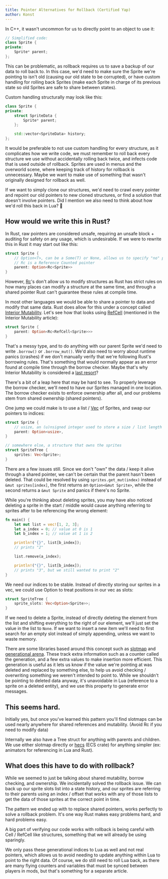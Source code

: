 ```yaml
---
title: Pointer Alternatives for Rollback (Certified Yap)
author: Konst
---
```


In C++, it wasn't uncommon for us to directly point to an object to use it:

```cpp
// Simplified code:
class Sprite {
private:
    Sprite* parent;
};
```

This can be problematic, as rollback requires us to save a backup of our data to roll back to. In this case, we'd need to make sure the Sprite we're pointing to isn't old (causing our old state to be corrupted), or have custom handling for rolling back Sprites (make each Sprite in charge of its previous state so old Sprites are safe to share between states).

Custom handling structurally may look like this:

```cpp
class Sprite {
private:
    struct SpriteData {
        Sprite* parent;
    };

    std::vector<SpriteData> history;
};
```

It would be preferable to not use custom handling for every structure, as it complicates how we write code, we must remember to roll back every structure we use without accidentally rolling back twice, and infects code that is used outside of rollback. Sprites are used in menus and the overworld scene, where keeping track of history for rollback is unnecessary. Maybe we want to make use of something that wasn't originally designed for rollback as well.

If we want to simply clone our structures, we'd need to crawl every pointer and repoint our old pointers to new cloned structures, or find a solution that doesn't involve pointers. Did I mention we also need to think about how we'd roll this back in Lua? 👻

## How would we write this in Rust?

In Rust, raw pointers are considered unsafe, requiring an unsafe block + auditing for safety on any usage, which is undesirable. If we were to rewrite this in Rust it may start out like this:

```rust
struct Sprite {
    // Option<T>, can be a Some(T) or None, allows us to specify "no" parent
    // Rc is a Reference Counted pointer
    parent: Option<Rc<Sprite>>
}
```

However, [Rc](https://doc.rust-lang.org/std/rc/struct.Rc.html)'s don't allow us to modify structures as Rust has strict rules on how many places can modify a structure at the same time, and through a shared pointer Rust can't guarantee these rules at compile time.

In most other languages we would be able to share a pointer to data and modify that same data. Rust does allow for this under a concept called [Interior Mutability](https://doc.rust-lang.org/book/ch15-05-interior-mutability.html). Let's see how that looks using [RefCell](https://doc.rust-lang.org/std/cell/struct.RefCell.html) (mentioned in the Interior Mutability article):

```rust
struct Sprite {
    parent: Option<Rc<RefCell<Sprite>>>
}
```

That's a messy type, and to do anything with our parent Sprite we'd need to write `.borrow()` or `.borrow_mut()`. We'd also need to worry about runtime panics (crashes) if we don't manually verify that we're following Rust's borrowing rules. That's something that would normally appear as an error found at compile time through the borrow checker. Maybe that's why Interior Mutability is considered a [last resort](https://doc.rust-lang.org/std/cell/index.html#when-to-choose-interior-mutability)?

There's a bit of a leap here that may be hard to see. To properly leverage the borrow checker, we'll need to have our Sprites managed in one location. The borrow checker exists to enforce ownership after all, and our problems stem from shared ownership (shared pointers).

One jump we could make is to use a list / [Vec](https://doc.rust-lang.org/std/vec/struct.Vec.html) of Sprites, and swap our pointers to indices:

```rust
struct Sprite {
    // usize, an (u)nsigned integer used to store a size / list length
    parent: Option<usize>,
}

// somewhere else, a structure that owns the sprites
struct SpriteTree {
    sprites: Vec<Sprite>;
}
```

There are a few issues still. Since we don't "own" the data / keep it alive through a shared pointer, we can't be certain that the parent hasn't been deleted. That could be resolved by using `sprites.get_mut(index)` instead of `&mut sprites[index]`, the first returns an `Option<&mut Sprite>`, while the second returns a `&mut Sprite` and panics if there's no Sprite.

While you're thinking about deleting sprites, you may have also noticed deleting a sprite in the start / middle would cause anything referring to sprites after to be referencing the wrong element:

```rust
fn main() {
    let mut list = vec![1, 2, 3];
    let a_index = 0; // value at 0 is 1
    let b_index = 1; // value at 1 is 2

    println!("{}", list[b_index]);
    // prints "2"

    list.remove(a_index);

    println!("{}", list[b_index]);
    // prints "3", but we still wanted to print "2"
}
```

We need our indices to be stable. Instead of directly storing our sprites in a vec, we could use Option to treat positions in our vec as slots:

```rust
struct SpriteTree {
    sprite_slots: Vec<Option<Sprite>>;
}
```

If we need to delete a Sprite, instead of directly deleting the element from the list and shifting everything to the right of our element, we'll just set the value in the list to `None`. If we want to insert a new item we'll need to first search for an empty slot instead of simply appending, unless we want to waste memory.

There are some libraries based around this concept such as [slotmap](https://crates.io/crates/slotmap) and [generational arena](https://crates.io/crates/generational-arena). These track extra information such as a counter called the generation, and a few extra values to make insertion more efficient. This generation is useful as it lets us know if the value we're pointing at was deleted and replaced by something else, to help us avoid checking / overwriting something we weren't intended to point to. While we shouldn't be pointing to deleted data anyway, it's unavoidable in Lua (reference to a sprite on a deleted entity), and we use this property to generate error messages.

## This seems hard.

Initially yes, but once you've learned this pattern you'll find slotmaps can be used nearly anywhere for shared references and mutability. (Avoid Rc if you need to modify data)

Internally we also have a Tree struct for anything with parents and children. We use either slotmap directly or [hecs](https://crates.io/crates/hecs) (ECS crate) for anything simpler (ex: animators for referencing in Lua and Rust).

## What does this have to do with rollback?

While we seemed to just be talking about shared mutability, borrow checking, and ownership. We incidentally solved the rollback issue. We can back up our sprite slots list into a state history, and our sprites are referring to their parents using an index / offset that works with any of those lists to get the data of those sprites at the correct point in time.

The pattern we ended up with to replace shared pointers, works perfectly to solve a rollback problem. It's one way Rust makes easy problems hard, and hard problems easy.

A big part of verifying our code works with rollback is being careful with Cell / RefCell like structures, something that we will already be using sparingly.

We only pass these generational indices to Lua as well and not real pointers, which allows us to avoid needing to update anything within Lua to point to the right data. Of course, we do still need to roll Lua back, as there are many flying counters and variables that must be synced between players in mods, but that's something for a separate article.
